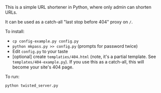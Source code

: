 This is a simple URL shortener in Python, where only admin can shorten URLs.

It can be used as a catch-all "last stop before 404" proxy on `/`.

To install:

* `cp config-example.py config.py`
* `python mkpass.py >> config.py` (prompts for password twice)
* Edit `config.py` to your taste
* [optional] create `templaties/404.html` (note, it's a partial template. See `templates/404-example.py`).
  If you use this as a catch-all, this will become your site's 404 page.

To run:

`python twisted_server.py`

